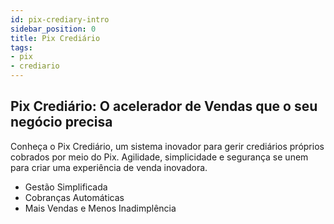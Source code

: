 ```yaml
---
id: pix-crediary-intro
sidebar_position: 0
title: Pix Crediário
tags:
- pix
- crediario
---
```


## Pix Crediário: O acelerador de Vendas que o seu negócio precisa
Conheça o Pix Crediário, um sistema inovador para gerir crediários próprios cobrados por meio do Pix. Agilidade, simplicidade e segurança se unem para criar uma experiência de venda inovadora.

- Gestão Simplificada
- Cobranças Automáticas
- Mais Vendas e Menos Inadimplência